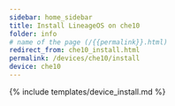 ```yaml
---
sidebar: home_sidebar
title: Install LineageOS on che10
folder: info
# name of the page (/{{permalink}}.html)
redirect_from: che10_install.html
permalink: /devices/che10/install
device: che10
---
```

{% include templates/device_install.md %}
